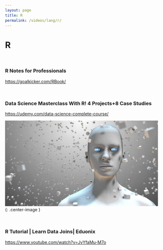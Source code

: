 ```yaml
---
layout: page
title: R
permalink: /videos/lang/r/
---
```


# R

<br/>

### R Notes for Professionals

https://goalkicker.com/RBook/

<br/>

### Data Science Masterclass With R! 4 Projects+8 Case Studies

https://udemy.com/data-science-complete-course/

![Data Science Masterclass With R! 4 Projects+8 Case Studies](/img/videos/Data-Science-Masterclass-With-R-4-Projects8-Case-Studies.jpg 'Data Science Masterclass With R! 4 Projects+8 Case Studies'){: .center-image }

<br/>

### R Tutorial | Learn Data Joins| Eduonix

https://www.youtube.com/watch?v=JvYfaMu-M7o
